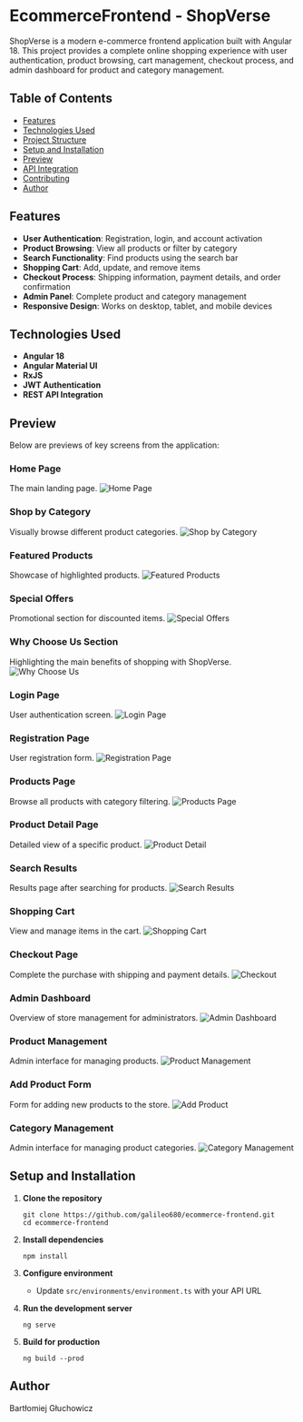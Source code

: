 # EcommerceFrontend - ShopVerse

ShopVerse is a modern e-commerce frontend application built with Angular 18. This project provides a complete online shopping experience with user authentication, product browsing, cart management, checkout process, and admin dashboard for product and category management.

## Table of Contents

- [Features](#features)
- [Technologies Used](#technologies-used)
- [Project Structure](#project-structure)
- [Setup and Installation](#setup-and-installation)
- [Preview](#preview)
- [API Integration](#api-integration)
- [Contributing](#contributing)
- [Author](#author)

## Features

- **User Authentication**: Registration, login, and account activation
- **Product Browsing**: View all products or filter by category
- **Search Functionality**: Find products using the search bar
- **Shopping Cart**: Add, update, and remove items
- **Checkout Process**: Shipping information, payment details, and order confirmation
- **Admin Panel**: Complete product and category management
- **Responsive Design**: Works on desktop, tablet, and mobile devices

## Technologies Used

- **Angular 18**
- **Angular Material UI**
- **RxJS**
- **JWT Authentication**
- **REST API Integration**

## Preview

Below are previews of key screens from the application:

### Home Page

The main landing page.
![Home Page](./src/assets/screenshots/home1.jpg)

### Shop by Category

Visually browse different product categories.
![Shop by Category](./src/assets/screenshots/home2.jpg)

### Featured Products

Showcase of highlighted products.
![Featured Products](./src/assets/screenshots/home3.jpg)

### Special Offers

Promotional section for discounted items.
![Special Offers](./src/assets/screenshots/home4.jpg)

### Why Choose Us Section

Highlighting the main benefits of shopping with ShopVerse.
![Why Choose Us](./src/assets/screenshots/home5.jpg)

### Login Page

User authentication screen.
![Login Page](./src/assets/screenshots/login1.jpg)

### Registration Page

User registration form.
![Registration Page](./src/assets/screenshots/register1.jpg)

### Products Page

Browse all products with category filtering.
![Products Page](./src/assets/screenshots/products1.jpg)

### Product Detail Page

Detailed view of a specific product.
![Product Detail](./src/assets/screenshots/products-detail1.jpg)

### Search Results

Results page after searching for products.
![Search Results](./src/assets/screenshots/search1.jpg)

### Shopping Cart

View and manage items in the cart.
![Shopping Cart](./src/assets/screenshots/cart1.jpg)

### Checkout Page

Complete the purchase with shipping and payment details.
![Checkout](./src/assets/screenshots/checkout1.jpg)

### Admin Dashboard

Overview of store management for administrators.
![Admin Dashboard](./src/assets/screenshots/admindashboard1.jpg)

### Product Management

Admin interface for managing products.
![Product Management](./src/assets/screenshots/manageproducts1.jpg)

### Add Product Form

Form for adding new products to the store.
![Add Product](./src/assets/screenshots/addproduct1.jpg)

### Category Management

Admin interface for managing product categories.
![Category Management](./src/assets/screenshots/categorymanagement1.jpg)

## Setup and Installation

1. **Clone the repository**

   ```
   git clone https://github.com/galileo680/ecommerce-frontend.git
   cd ecommerce-frontend
   ```

2. **Install dependencies**

   ```
   npm install
   ```

3. **Configure environment**

   - Update `src/environments/environment.ts` with your API URL

4. **Run the development server**

   ```
   ng serve
   ```

5. **Build for production**
   ```
   ng build --prod
   ```

## Author

Bartłomiej Głuchowicz
